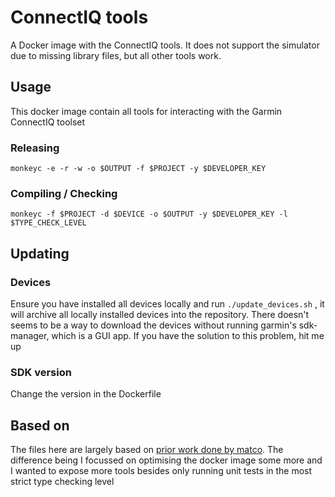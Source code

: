 # ConnectIQ tools

A Docker image with the ConnectIQ tools. It does not support the simulator due to missing library files, but all other tools work.

## Usage

This docker image contain all tools for interacting with the Garmin ConnectIQ toolset

### Releasing

`monkeyc -e -r -w -o $OUTPUT -f $PROJECT -y $DEVELOPER_KEY`

### Compiling / Checking

`monkeyc -f $PROJECT -d $DEVICE -o $OUTPUT -y $DEVELOPER_KEY -l $TYPE_CHECK_LEVEL`

## Updating

### Devices

Ensure you have installed all devices locally and run `./update_devices.sh` , it will archive all locally installed devices into the repository. There doesn't seems to be a way to download the devices without running garmin's sdk-manager, which is a GUI app. If you have the solution to this problem, hit me up

### SDK version

Change the version in the Dockerfile

## Based on

The files here are largely based on [prior work done by matco](https://github.com/matco/connectiq-tester). The difference being I focussed on optimising the docker image some more and I wanted to expose more tools besides only running unit tests in the most strict type checking level